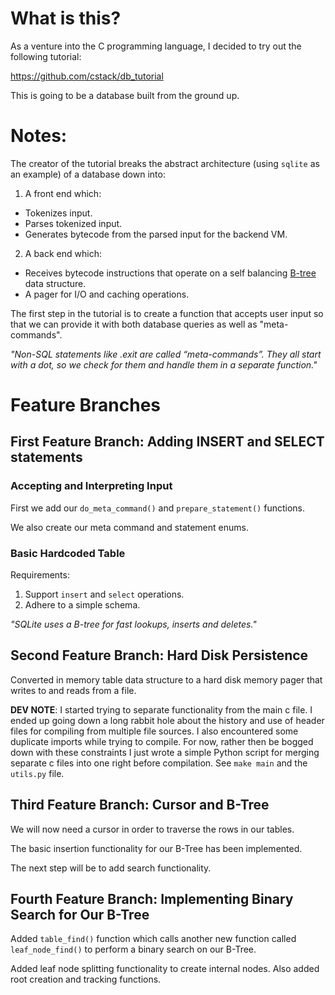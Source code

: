 # What is this?

As a venture into the C programming language, I decided to try out the following tutorial:

https://github.com/cstack/db_tutorial

This is going to be a database built from the ground up.


# Notes:

The creator of the tutorial breaks the abstract architecture (using `sqlite` as an example) of a database down into:
1. A front end which:
* Tokenizes input.
* Parses tokenized input.
* Generates bytecode from the parsed input for the backend VM.
2. A back end which:
* Receives bytecode instructions that operate on a self balancing [B-tree](https://en.wikipedia.org/wiki/B-tree) data structure.
* A pager for I/O and caching operations.

The first step in the tutorial is to create a function that accepts user input so that we can provide it with both database queries as well as "meta-commands".

_"Non-SQL statements like .exit are called “meta-commands”. They all start with a dot, so we check for them and handle them in a separate function."_

# Feature Branches

## First Feature Branch: Adding INSERT and SELECT statements

### Accepting and Interpreting Input

First we add our `do_meta_command()` and `prepare_statement()` functions.

We also create our meta command and statement enums.

### Basic Hardcoded Table

Requirements:
1. Support `insert` and `select` operations.
2. Adhere to a simple schema.

_"SQLite uses a B-tree for fast lookups, inserts and deletes."_


## Second Feature Branch: Hard Disk Persistence

Converted in memory table data structure to a hard disk memory pager that writes to and reads from a file.

**DEV NOTE**: I started trying to separate functionality from the main c file. I ended up going down a long rabbit hole about the history and use of header files for compiling from multiple file sources. I also encountered some duplicate imports while trying to compile. For now, rather then be bogged down with these constraints I just wrote a simple Python script for merging separate c files into one right before compilation. See `make main` and the `utils.py` file.


## Third Feature Branch: Cursor and B-Tree

We will now need a cursor in order to traverse the rows in our tables.

The basic insertion functionality for our B-Tree has been implemented.

The next step will be to add search functionality.


## Fourth Feature Branch: Implementing Binary Search for Our B-Tree

Added `table_find()` function which calls another new function called `leaf_node_find()` to perform a binary search on our B-Tree.

Added leaf node splitting functionality to create internal nodes. Also added root creation and tracking functions.
